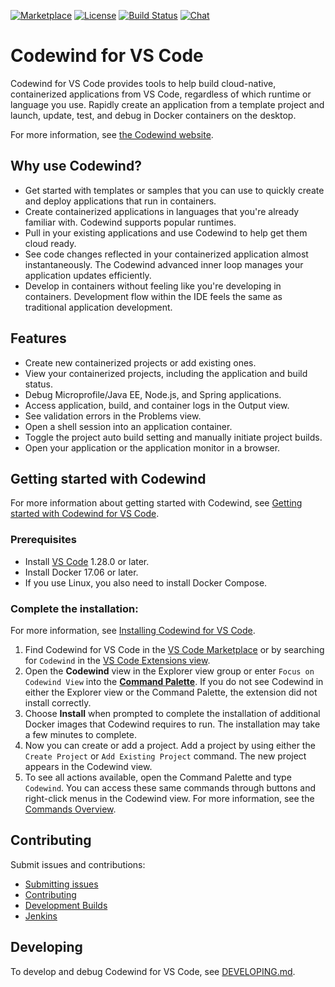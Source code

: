 [![Marketplace](https://img.shields.io/vscode-marketplace/v/IBM.codewind.svg?label=marketplace&logo=visual-studio-code)](https://marketplace.visualstudio.com/items?itemName=IBM.codewind)
[![License](https://img.shields.io/badge/License-EPL%202.0-red.svg?label=license&logo=eclipse)](https://www.eclipse.org/legal/epl-2.0/)
[![Build Status](https://ci.eclipse.org/codewind/buildStatus/icon?job=Codewind%2Fcodewind-vscode%2Fmaster)](https://ci.eclipse.org/codewind/job/Codewind/job/codewind-vscode/job/master/)
[![Chat](https://img.shields.io/static/v1.svg?label=chat&message=mattermost&color=145dbf)](https://mattermost.eclipse.org/eclipse/channels/eclipse-codewind)

# Codewind for VS Code
Codewind for VS Code provides tools to help build cloud-native, containerized applications from VS Code, regardless of which runtime or language you use. Rapidly create an application from a template project and launch, update, test, and debug in Docker containers on the desktop.

For more information, see [the Codewind website](https://www.eclipse.org/codewind/).

## Why use Codewind?
- Get started with templates or samples that you can use to quickly create and deploy applications that run in containers.
- Create containerized applications in languages that you're already familiar with. Codewind supports popular runtimes.
- Pull in your existing applications and use Codewind to help get them cloud ready.
- See code changes reflected in your containerized application almost instantaneously. The Codewind advanced inner loop manages your application updates efficiently.
- Develop in containers without feeling like you're developing in containers. Development flow within the IDE feels the same as traditional application development.

## Features
- Create new containerized projects or add existing ones.
- View your containerized projects, including the application and build status.
- Debug Microprofile/Java EE, Node.js, and Spring applications.
- Access application, build, and container logs in the Output view.
- See validation errors in the Problems view.
- Open a shell session into an application container.
- Toggle the project auto build setting and manually initiate project builds.
- Open your application or the application monitor in a browser.

## Getting started with Codewind
For more information about getting started with Codewind, see [Getting started with Codewind for VS Code](https://www.eclipse.org/codewind/mdt-vsc-getting-started.html).

### Prerequisites
- Install [VS Code](https://code.visualstudio.com/download) 1.28.0 or later.
- Install Docker 17.06 or later.
- If you use Linux, you also need to install Docker Compose.

### Complete the installation:

For more information, see [Installing Codewind for VS Code](https://www.eclipse.org/codewind/mdt-vsc-installinfo.html).

1. Find Codewind for VS Code in the [VS Code Marketplace](https://marketplace.visualstudio.com/items?itemName=IBM.codewind) or by searching for `Codewind` in the [VS Code Extensions view](https://code.visualstudio.com/docs/editor/extension-gallery#_browse-for-extensions).
2. Open the **Codewind** view in the Explorer view group or enter `Focus on Codewind View` into the [**Command Palette**](https://code.visualstudio.com/docs/getstarted/userinterface#_command-palette). If you do not see Codewind in either the Explorer view or the Command Palette, the extension did not install correctly.
3. Choose **Install** when prompted to complete the installation of additional Docker images that Codewind requires to run. The installation may take a few minutes to complete.
4. Now you can create or add a project. Add a project by using either the `Create Project` or `Add Existing Project` command. The new project appears in the Codewind view.
5. To see all actions available, open the Command Palette and type `Codewind`. You can access these same commands through buttons and right-click menus in the Codewind view. For more information, see the [Commands Overview](https://www.eclipse.org/codewind/mdt-vsc-commands-overview.html).

## Contributing
Submit issues and contributions:
- [Submitting issues](https://github.com/eclipse/codewind/issues)
- [Contributing](CONTRIBUTING.md)
- [Development Builds](https://download.eclipse.org/codewind/codewind-vscode/)
- [Jenkins](https://ci.eclipse.org/codewind/job/Codewind/job/codewind-vscode/)

## Developing
To develop and debug Codewind for VS Code, see [DEVELOPING.md](https://github.com/eclipse/codewind-vscode/blob/master/DEVELOPING.md).
